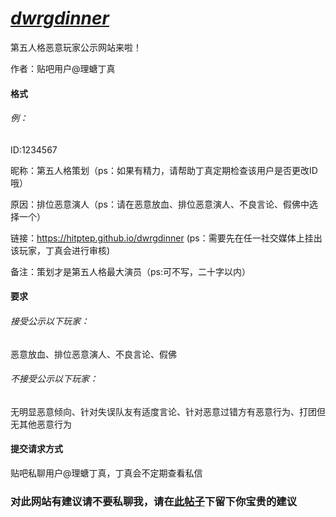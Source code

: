 # ***<u>dwrgdinner</u>***
第五人格恶意玩家公示网站来啦！

作者：贴吧用户@理螗丁真

#### 格式

###### 例：

ID:1234567

昵称：第五人格策划（ps：如果有精力，请帮助丁真定期检查该用户是否更改ID哦）

原因：排位恶意演人（ps：请在恶意放血、排位恶意演人、不良言论、假佛中选择一个）

链接：https://hitptep.github.io/dwrgdinner (ps：需要先在任一社交媒体上挂出该玩家，丁真会进行审核)

备注：策划才是第五人格最大演员（ps:可不写，二十字以内）

#### 要求

###### 接受公示以下玩家：

恶意放血、排位恶意演人、不良言论、假佛

###### 不接受公示以下玩家：

无明显恶意倾向、针对失误队友有适度言论、针对恶意过错方有恶意行为、打团但无其他恶意行为

#### 提交请求方式

贴吧私聊用户@理螗丁真，丁真会不定期查看私信

### 对此网站有建议请不要私聊我，请在[此帖子]()下留下你宝贵的建议
